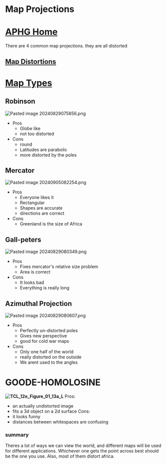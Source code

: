 # Map Projections 
# [APHG Home](./../aphg-home/)

There are 4 common map projections. they are all distorted
## [Map Distortions](./../map-distortions/)
# [Map Types](./../map-types/)
## Robinson 
![Pasted image 20240829075856.png](./../pasted-image-20240829075856.png/)
- Pros
	- Globe like
	- not too distorted
- Cons
	- round
	- Latitudes are parabolic
	- more distorted by the poles
## Mercator
 ![Pasted image 20240905082254.png](./../pasted-image-20240905082254.png/)
- Pros
	- Everyone likes it
	- Rectangular
	- Shapes are accurate
	- directions are correct
- Cons
	- Greenland is the size of Africa
## Gall-peters
![Pasted image 20240829080349.png](./../pasted-image-20240829080349.png/)
- Pros
	- Fixes mercator's relative size problem
	- Area is correct
- Cons
	- It looks bad
	- Everything is really long
## Azimuthal Projection
![Pasted image 20240829080607.png](./../pasted-image-20240829080607.png/)
- Pros
	- Perfectly un-distorted poles
	- Gives new perspective
	- good for cold war maps
- Cons
	- Only one half of the world
	- really distorted on the outside
	- We arent used to the angles
# GOODE-HOMOLOSINE
**![TCL_12e_Figure_01_13a_L](https://lh7-rt.googleusercontent.com/slidesz/AGV_vUcbREeFOuITedzPdVbsV2lYrHx4_alai2N9gaOhtlpQAwNj5tCf5RFZganp7UWqUAaHdYGQRS8KOCB260zhEuOTYFi7foY2Cemnops-RT4Wq4VbXufj_IwcGd2DuPUIqkCsktLgz03sKcd5GJDUYUH__eAPQ6uvV9UyL5o=s2048?key=1sZkp5wVuy1PrAAxkaYuDA)**
Pros:
- an actually undistorted image
- fits a 3d object on a 2d surface
Cons:
- it looks funny
- distances between whitespaces are confusing

### summary
Theres a lot of ways we can view the world, and different maps will be used for different applications. Whichever one gets the point across best should be the one you use. Also, most of them distort africa.